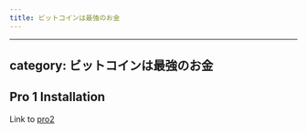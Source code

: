 ```yaml
---
title: ビットコインは最強のお金
---
```


---
category: ビットコインは最強のお金
---

## Pro 1 Installation

Link to [pro2](https://jtest.fulgur.ventures/category/bitcoin/foundation/)